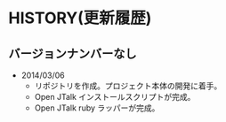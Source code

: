 # HISTORY(更新履歴)

## バージョンナンバーなし
* 2014/03/06
    * リポジトリを作成。プロジェクト本体の開発に着手。
    * Open JTalk インストールスクリプトが完成。
    * Open JTalk ruby ラッパーが完成。

